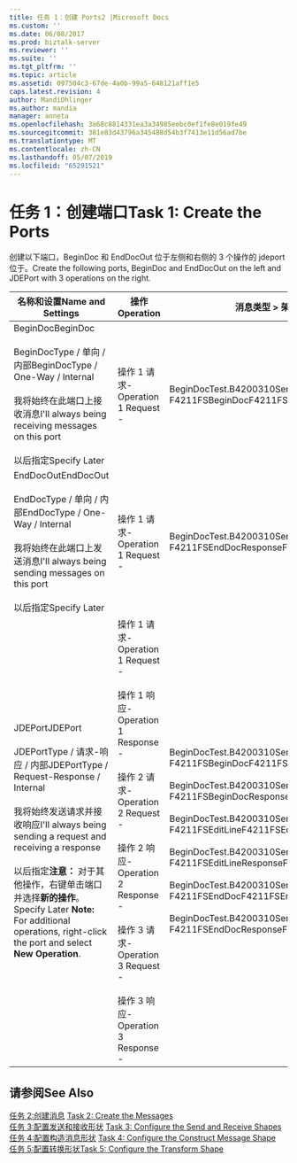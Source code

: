 ```yaml
---
title: 任务 1：创建 Ports2 |Microsoft Docs
ms.custom: ''
ms.date: 06/08/2017
ms.prod: biztalk-server
ms.reviewer: ''
ms.suite: ''
ms.tgt_pltfrm: ''
ms.topic: article
ms.assetid: 097504c3-67de-4a0b-99a5-648121aff1e5
caps.latest.revision: 4
author: MandiOhlinger
ms.author: mandia
manager: anneta
ms.openlocfilehash: 3a68c8814331ea3a34985eebc0ef1fe8e019fe49
ms.sourcegitcommit: 381e83d43796a345488d54b3f7413e11d56ad7be
ms.translationtype: MT
ms.contentlocale: zh-CN
ms.lasthandoff: 05/07/2019
ms.locfileid: "65291521"
---
```

# <a name="task-1-create-the-ports"></a><span data-ttu-id="4d3c1-102">任务 1：创建端口</span><span class="sxs-lookup"><span data-stu-id="4d3c1-102">Task 1: Create the Ports</span></span>
<span data-ttu-id="4d3c1-103">创建以下端口，BeginDoc 和 EndDocOut 位于左侧和右侧的 3 个操作的 jdeport 位于。</span><span class="sxs-lookup"><span data-stu-id="4d3c1-103">Create the following ports, BeginDoc and EndDocOut on the left and JDEPort with 3 operations on the right.</span></span>  
  
|<span data-ttu-id="4d3c1-104">名称和设置</span><span class="sxs-lookup"><span data-stu-id="4d3c1-104">Name and Settings</span></span>|<span data-ttu-id="4d3c1-105">操作</span><span class="sxs-lookup"><span data-stu-id="4d3c1-105">Operation</span></span>|<span data-ttu-id="4d3c1-106">消息类型 > 架构</span><span class="sxs-lookup"><span data-stu-id="4d3c1-106">Message Type>Schema</span></span>|  
|-----------------------|---------------|--------------------------|  
|<span data-ttu-id="4d3c1-107">BeginDoc</span><span class="sxs-lookup"><span data-stu-id="4d3c1-107">BeginDoc</span></span><br /><br /> <span data-ttu-id="4d3c1-108">BeginDocType / 单向 / 内部</span><span class="sxs-lookup"><span data-stu-id="4d3c1-108">BeginDocType / One-Way / Internal</span></span><br /><br /> <span data-ttu-id="4d3c1-109">我将始终在此端口上接收消息</span><span class="sxs-lookup"><span data-stu-id="4d3c1-109">I'll always being receiving messages on this port</span></span><br /><br /> <span data-ttu-id="4d3c1-110">以后指定</span><span class="sxs-lookup"><span data-stu-id="4d3c1-110">Specify Later</span></span>|<span data-ttu-id="4d3c1-111">操作 1 请求-</span><span class="sxs-lookup"><span data-stu-id="4d3c1-111">Operation 1 Request -</span></span>|<span data-ttu-id="4d3c1-112">BeginDocTest.B4200310Service_1.</span><span class="sxs-lookup"><span data-stu-id="4d3c1-112">BeginDocTest.B4200310Service_1.</span></span><br /><span data-ttu-id="4d3c1-113">F4211FSBeginDoc</span><span class="sxs-lookup"><span data-stu-id="4d3c1-113">F4211FSBeginDoc</span></span>|  
|<span data-ttu-id="4d3c1-114">EndDocOut</span><span class="sxs-lookup"><span data-stu-id="4d3c1-114">EndDocOut</span></span><br /><br /> <span data-ttu-id="4d3c1-115">EndDocType / 单向 / 内部</span><span class="sxs-lookup"><span data-stu-id="4d3c1-115">EndDocType / One-Way / Internal</span></span><br /><br /> <span data-ttu-id="4d3c1-116">我将始终在此端口上发送消息</span><span class="sxs-lookup"><span data-stu-id="4d3c1-116">I'll always being sending messages on this port</span></span><br /><br /> <span data-ttu-id="4d3c1-117">以后指定</span><span class="sxs-lookup"><span data-stu-id="4d3c1-117">Specify Later</span></span>|<span data-ttu-id="4d3c1-118">操作 1 请求-</span><span class="sxs-lookup"><span data-stu-id="4d3c1-118">Operation 1 Request -</span></span>|<span data-ttu-id="4d3c1-119">BeginDocTest.B4200310Service_1.</span><span class="sxs-lookup"><span data-stu-id="4d3c1-119">BeginDocTest.B4200310Service_1.</span></span><br /><span data-ttu-id="4d3c1-120">F4211FSEndDocResponse</span><span class="sxs-lookup"><span data-stu-id="4d3c1-120">F4211FSEndDocResponse</span></span>|  
|<span data-ttu-id="4d3c1-121">JDEPort</span><span class="sxs-lookup"><span data-stu-id="4d3c1-121">JDEPort</span></span><br /><br /> <span data-ttu-id="4d3c1-122">JDEPortType / 请求-响应 / 内部</span><span class="sxs-lookup"><span data-stu-id="4d3c1-122">JDEPortType / Request-Response / Internal</span></span><br /><br /> <span data-ttu-id="4d3c1-123">我将始终发送请求并接收响应</span><span class="sxs-lookup"><span data-stu-id="4d3c1-123">I'll always being sending a request and receiving a response</span></span><br /><br /> <span data-ttu-id="4d3c1-124">以后指定**注意：** 对于其他操作，右键单击端口并选择**新的操作**。</span><span class="sxs-lookup"><span data-stu-id="4d3c1-124">Specify Later **Note:**  For additional operations, right-click the port and select **New Operation**.</span></span>|<span data-ttu-id="4d3c1-125">操作 1 请求-</span><span class="sxs-lookup"><span data-stu-id="4d3c1-125">Operation 1 Request -</span></span><br /><br /> <span data-ttu-id="4d3c1-126">操作 1 响应-</span><span class="sxs-lookup"><span data-stu-id="4d3c1-126">Operation 1 Response -</span></span><br /><br /> <span data-ttu-id="4d3c1-127">操作 2 请求-</span><span class="sxs-lookup"><span data-stu-id="4d3c1-127">Operation 2 Request -</span></span><br /><br /> <span data-ttu-id="4d3c1-128">操作 2 响应-</span><span class="sxs-lookup"><span data-stu-id="4d3c1-128">Operation 2 Response -</span></span><br /><br /> <span data-ttu-id="4d3c1-129">操作 3 请求-</span><span class="sxs-lookup"><span data-stu-id="4d3c1-129">Operation 3 Request -</span></span><br /><br /> <span data-ttu-id="4d3c1-130">操作 3 响应-</span><span class="sxs-lookup"><span data-stu-id="4d3c1-130">Operation 3 Response -</span></span>|<span data-ttu-id="4d3c1-131">BeginDocTest.B4200310Service_1.</span><span class="sxs-lookup"><span data-stu-id="4d3c1-131">BeginDocTest.B4200310Service_1.</span></span><br /><span data-ttu-id="4d3c1-132">F4211FSBeginDoc</span><span class="sxs-lookup"><span data-stu-id="4d3c1-132">F4211FSBeginDoc</span></span><br /><br /> <span data-ttu-id="4d3c1-133">BeginDocTest.B4200310Service_1.</span><span class="sxs-lookup"><span data-stu-id="4d3c1-133">BeginDocTest.B4200310Service_1.</span></span><br /><span data-ttu-id="4d3c1-134">F4211FSBeginDocResponse</span><span class="sxs-lookup"><span data-stu-id="4d3c1-134">F4211FSBeginDocResponse</span></span><br /><br /> <span data-ttu-id="4d3c1-135">BeginDocTest.B4200310Service_1.</span><span class="sxs-lookup"><span data-stu-id="4d3c1-135">BeginDocTest.B4200310Service_1.</span></span><br /><span data-ttu-id="4d3c1-136">F4211FSEditLine</span><span class="sxs-lookup"><span data-stu-id="4d3c1-136">F4211FSEditLine</span></span><br /><br /> <span data-ttu-id="4d3c1-137">BeginDocTest.B4200310Service_1.</span><span class="sxs-lookup"><span data-stu-id="4d3c1-137">BeginDocTest.B4200310Service_1.</span></span><br /><span data-ttu-id="4d3c1-138">F4211FSEditLineResponse</span><span class="sxs-lookup"><span data-stu-id="4d3c1-138">F4211FSEditLineResponse</span></span><br /><br /> <span data-ttu-id="4d3c1-139">BeginDocTest.B4200310Service_1.</span><span class="sxs-lookup"><span data-stu-id="4d3c1-139">BeginDocTest.B4200310Service_1.</span></span><br /><span data-ttu-id="4d3c1-140">F4211FSEndDoc</span><span class="sxs-lookup"><span data-stu-id="4d3c1-140">F4211FSEndDoc</span></span><br /><br /> <span data-ttu-id="4d3c1-141">BeginDocTest.B4200310Service_1.</span><span class="sxs-lookup"><span data-stu-id="4d3c1-141">BeginDocTest.B4200310Service_1.</span></span><br /><span data-ttu-id="4d3c1-142">F4211FSEndDocResponse</span><span class="sxs-lookup"><span data-stu-id="4d3c1-142">F4211FSEndDocResponse</span></span>|  
  
## <a name="see-also"></a><span data-ttu-id="4d3c1-143">请参阅</span><span class="sxs-lookup"><span data-stu-id="4d3c1-143">See Also</span></span>  
 <span data-ttu-id="4d3c1-144">[任务 2:创建消息](../core/task-2-create-the-messages1.md) </span><span class="sxs-lookup"><span data-stu-id="4d3c1-144">[Task 2: Create the Messages](../core/task-2-create-the-messages1.md) </span></span>  
 <span data-ttu-id="4d3c1-145">[任务 3:配置发送和接收形状](../core/task-3-configure-the-send-and-receive-shapes1.md) </span><span class="sxs-lookup"><span data-stu-id="4d3c1-145">[Task 3: Configure the Send and Receive Shapes](../core/task-3-configure-the-send-and-receive-shapes1.md) </span></span>  
 <span data-ttu-id="4d3c1-146">[任务 4:配置构造消息形状](../core/task-4-configure-the-construct-message-shape2.md) </span><span class="sxs-lookup"><span data-stu-id="4d3c1-146">[Task 4: Configure the Construct Message Shape](../core/task-4-configure-the-construct-message-shape2.md) </span></span>  
 [<span data-ttu-id="4d3c1-147">任务 5:配置转换形状</span><span class="sxs-lookup"><span data-stu-id="4d3c1-147">Task 5: Configure the Transform Shape</span></span>](../core/task-5-configure-the-transform-shape1.md)